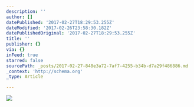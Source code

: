 ```yaml
---
description: ''
author: []
datePublished: '2017-02-27T18:29:53.255Z'
dateModified: '2017-02-26T23:58:30.182Z'
datePublishedOriginal: '2017-02-27T18:29:53.255Z'
title: ''
publisher: {}
via: {}
inFeed: true
starred: false
sourcePath: _posts/2017-02-27-848e3a72-7af7-4255-b34b-d7a29f486886.md
_context: 'http://schema.org'
_type: Article

---
```

![](https://the-grid-user-content.s3-us-west-2.amazonaws.com/9112905b-918d-4e3c-b531-05b2f9b8f0f4.jpg)